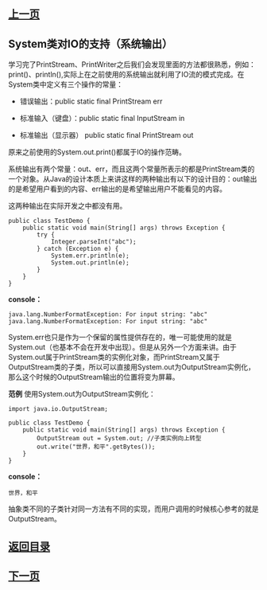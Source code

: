 ## [上一页](course87)
##  System类对IO的支持（系统输出）

学习完了PrintStream、PrintWriter之后我们会发现里面的方法都很熟悉，例如：print()、println(),实际上在之前使用的系统输出就利用了IO流的模式完成。在System类中定义有三个操作的常量：

- 错误输出：public static final PrintStream err

- 标准输入（键盘）：public static final InputStream in

- 标准输出（显示器） public static final PrintStream out

原来之前使用的System.out.print()都属于IO的操作范畴。

系统输出有两个常量：out、err，而且这两个常量所表示的都是PrintStream类的一个对象。从Java的设计本质上来讲这样的两种输出有以下的设计目的：out输出的是希望用户看到的内容、err输出的是希望输出用户不能看见的内容。

这两种输出在实际开发之中都没有用。

	public class TestDemo {
		public static void main(String[] args) throws Exception {
			try {
				Integer.parseInt("abc");
			} catch (Exception e) {
				System.err.println(e);
				System.out.println(e);
			}
		}
	}
**console：**

	java.lang.NumberFormatException: For input string: "abc"
	java.lang.NumberFormatException: For input string: "abc"

System.err也只是作为一个保留的属性提供存在的，唯一可能使用的就是System.out（也基本不会在开发中出现）。但是从另外一个方面来讲。由于System.out属于PrintStream类的实例化对象，而PrintStream又属于OutputStream类的子类，所以可以直接用System.out为OutputStream实例化，那么这个时候的OutputStream输出的位置将变为屏幕。

**范例** 使用System.out为OutputStream实例化：

	import java.io.OutputStream;
	
	public class TestDemo {
		public static void main(String[] args) throws Exception {
			OutputStream out = System.out; //子类实例向上转型
			out.write("世界，和平".getBytes());
		}
	}
**console：**

	世界，和平

抽象类不同的子类针对同一方法有不同的实现，而用户调用的时候核心参考的就是OutputStream。



## [返回目录](https://wuchengcheng110120.github.io/aliyunjava3/list)
## [下一页](course89)
